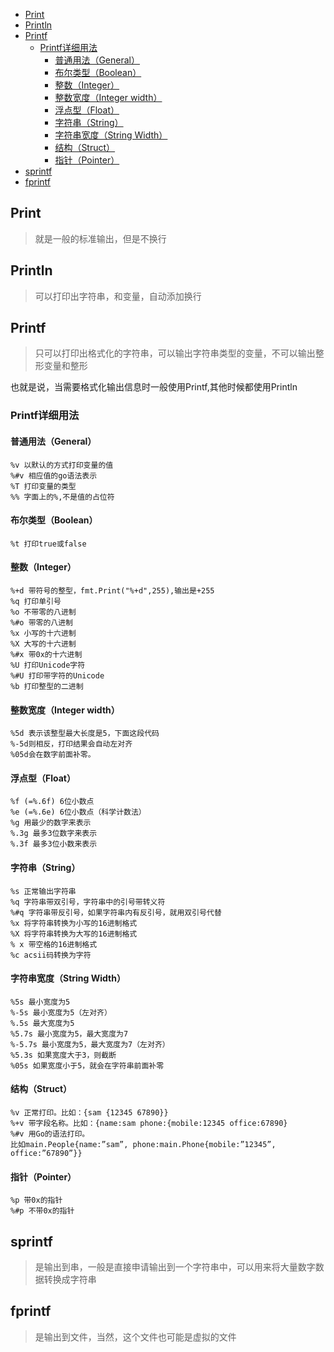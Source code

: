 <!-- TOC -->

- [Print](#print)
- [Println](#println)
- [Printf](#printf)
  - [Printf详细用法](#printf详细用法)
    - [普通用法（General）](#普通用法general)
    - [布尔类型（Boolean）](#布尔类型boolean)
    - [整数（Integer）](#整数integer)
    - [整数宽度（Integer width）](#整数宽度integer-width)
    - [浮点型（Float）](#浮点型float)
    - [字符串（String）](#字符串string)
    - [字符串宽度（String Width）](#字符串宽度string-width)
    - [结构（Struct）](#结构struct)
    - [指针（Pointer）](#指针pointer)
- [sprintf](#sprintf)
- [fprintf](#fprintf)

<!-- /TOC -->

## Print
>就是一般的标准输出，但是不换行

## Println
>可以打印出字符串，和变量，自动添加换行

## Printf
>只可以打印出格式化的字符串，可以输出字符串类型的变量，不可以输出整形变量和整形

也就是说，当需要格式化输出信息时一般使用Printf,其他时候都使用Println
### Printf详细用法
#### 普通用法（General）
```
%v 以默认的方式打印变量的值
%#v 相应值的go语法表示
%T 打印变量的类型
%% 字面上的%,不是值的占位符
```
#### 布尔类型（Boolean）
```
%t 打印true或false
```
#### 整数（Integer）
```
%+d 带符号的整型，fmt.Print("%+d",255),输出是+255
%q 打印单引号
%o 不带零的八进制
%#o 带零的八进制
%x 小写的十六进制
%X 大写的十六进制
%#x 带0x的十六进制
%U 打印Unicode字符
%#U 打印带字符的Unicode
%b 打印整型的二进制
```
#### 整数宽度（Integer width）
```
%5d 表示该整型最大长度是5，下面这段代码
%-5d则相反，打印结果会自动左对齐
%05d会在数字前面补零。
```
#### 浮点型（Float）
```
%f (=%.6f) 6位小数点
%e (=%.6e) 6位小数点（科学计数法）
%g 用最少的数字来表示
%.3g 最多3位数字来表示
%.3f 最多3位小数来表示
```
#### 字符串（String）
```
%s 正常输出字符串
%q 字符串带双引号，字符串中的引号带转义符
%#q 字符串带反引号，如果字符串内有反引号，就用双引号代替
%x 将字符串转换为小写的16进制格式
%X 将字符串转换为大写的16进制格式
% x 带空格的16进制格式
%c acsii码转换为字符
```
#### 字符串宽度（String Width）
```
%5s 最小宽度为5
%-5s 最小宽度为5（左对齐）
%.5s 最大宽度为5
%5.7s 最小宽度为5，最大宽度为7
%-5.7s 最小宽度为5，最大宽度为7（左对齐）
%5.3s 如果宽度大于3，则截断
%05s 如果宽度小于5，就会在字符串前面补零
```
#### 结构（Struct）
```
%v 正常打印。比如：{sam {12345 67890}}
%+v 带字段名称。比如：{name:sam phone:{mobile:12345 office:67890}
%#v 用Go的语法打印。
比如main.People{name:”sam”, phone:main.Phone{mobile:”12345”, office:”67890”}}
```

#### 指针（Pointer）
```
%p 带0x的指针
%#p 不带0x的指针
```

## sprintf
>是输出到串，一般是直接申请输出到一个字符串中，可以用来将大量数字数据转换成字符串
## fprintf
>是输出到文件，当然，这个文件也可能是虚拟的文件

